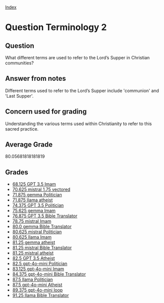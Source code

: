 
[Index](../../index.md)
# Question Terminology 2
## Question
What different terms are used to refer to the Lord’s Supper in Christian communities?

## Answer from notes
Different terms used to refer to the Lord’s Supper include 'communion' and 'Last Supper'.

## Concern used for grading
Understanding the various terms used within Christianity to refer to this sacred practice.

## Average Grade
80.05681818181819

## Grades
 * [68.125 GPT 3.5 Imam](../answers/GPT_3.5_Imam/Terminology_2.md)
 * [70.625 mistral 1.75 vectored](../answers/mistral_1.75_vectored/Terminology_2.md)
 * [71.875 gemma Politician](../answers/gemma_Politician/Terminology_2.md)
 * [71.875 llama atheist](../answers/llama_atheist/Terminology_2.md)
 * [74.375 GPT 3.5 Politician](../answers/GPT_3.5_Politician/Terminology_2.md)
 * [75.625 gemma Imam](../answers/gemma_Imam/Terminology_2.md)
 * [76.875 GPT 3.5 Bible Translator](../answers/GPT_3.5_Bible_Translator/Terminology_2.md)
 * [78.75 mistral Imam](../answers/mistral_Imam/Terminology_2.md)
 * [80.0 gemma Bible Translator](../answers/gemma_Bible_Translator/Terminology_2.md)
 * [80.625 mistral Politician](../answers/mistral_Politician/Terminology_2.md)
 * [80.625 llama Imam](../answers/llama_Imam/Terminology_2.md)
 * [81.25 gemma atheist](../answers/gemma_atheist/Terminology_2.md)
 * [81.25 mistral Bible Translator](../answers/mistral_Bible_Translator/Terminology_2.md)
 * [81.25 mistral atheist](../answers/mistral_atheist/Terminology_2.md)
 * [82.5 GPT 3.5 Atheist](../answers/GPT_3.5_Atheist/Terminology_2.md)
 * [82.5 gpt-4o-mini Politician](../answers/gpt-4o-mini_Politician/Terminology_2.md)
 * [83.125 gpt-4o-mini Imam](../answers/gpt-4o-mini_Imam/Terminology_2.md)
 * [84.375 gpt-4o-mini Bible Translator](../answers/gpt-4o-mini_Bible_Translator/Terminology_2.md)
 * [87.5 llama Politician](../answers/llama_Politician/Terminology_2.md)
 * [87.5 gpt-4o-mini Atheist](../answers/gpt-4o-mini_Atheist/Terminology_2.md)
 * [89.375 gpt-4o-mini loop](../answers/gpt-4o-mini_loop/Terminology_2.md)
 * [91.25 llama Bible Translator](../answers/llama_Bible_Translator/Terminology_2.md)
